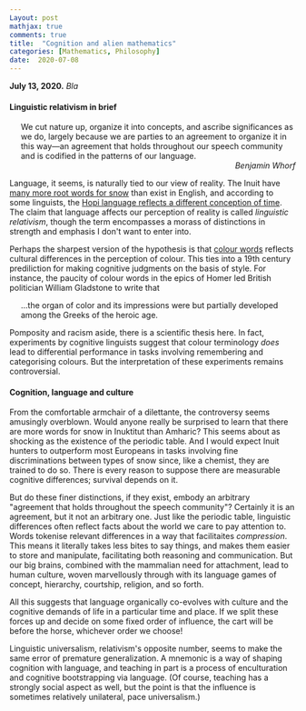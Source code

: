 ```yaml
---
Layout: post
mathjax: true
comments: true
title:  "Cognition and alien mathematics"
categories: [Mathematics, Philosophy]
date:  2020-07-08
---
```


**July 13, 2020.** *Bla*

#### Linguistic relativism in brief

<span style="padding-left: 20px; display:block">
We cut nature up, organize it into
concepts, and ascribe significances as we do, largely because we are
parties to an agreement to organize it in this way—an agreement that
holds throughout our speech community and is codified in the patterns
of our language.
</span>

<!-- We dissect nature along lines laid down by our native language. The
categories and types that we isolate from the world of phenomena we do
not find there because they stare every observer in the face; on the
contrary, the world is presented in a kaleidoscope flux of impressions
which has to be organized by our minds—and this means largely by the
linguistic systems of our minds. -->

<div style="text-align: right"><i>Benjamin Whorf</i> </div>

Language, it seems, is naturally tied to our view of reality.
The Inuit have
[many more root words for snow](https://en.wikipedia.org/wiki/Eskimo_words_for_snow)
than exist in English, and according to some linguists,
the
[Hopi language reflects a different conception of time](https://en.wikipedia.org/wiki/Hopi_time_controversy).
The claim that language affects our perception of reality is called
*linguistic relativism*, though the term encompasses a morass of
distinctions in strength and emphasis I don't want to enter into.

Perhaps the sharpest version of the hypothesis is that
[colour words](https://en.wikipedia.org/wiki/Linguistic_relativity_and_the_color_naming_debate)
reflects cultural differences in the perception of colour.
This ties into a 19th century prediliction for making cognitive
judgments on the basis of style.
For instance, the paucity of colour words in the epics of Homer led
British politician William Gladstone to write that

<span style="padding-left: 20px; display:block">
...the organ of color and its impressions were but partially
developed among the Greeks of the heroic age.
</span>

Pomposity and racism aside, there is a scientific thesis
here.
In fact, experiments by cognitive linguists suggest that colour
terminology *does* lead to differential performance in tasks involving
remembering and categorising colours.
But the interpretation of these experiments remains controversial.

#### Cognition, language and culture

From the comfortable armchair of a dilettante, the controversy seems
amusingly overblown.
Would anyone really be surprised to learn that there are more words
for snow in Inuktitut than Amharic?
This seems about as shocking as the existence of the periodic table.
And I would expect Inuit hunters to outperform most Europeans in tasks
involving fine discriminations between types of snow since, like a
chemist, they are trained to do so.
There is every reason to suppose there are measurable cognitive
differences; survival depends on it.

But do these finer distinctions, if they exist, embody an arbitrary
"agreement that holds throughout the speech community"?
Certainly it is an agreement, but it not an arbitrary one.
Just like the periodic table, linguistic differences often reflect
facts about the world we care to pay attention to.
Words tokenise relevant differences in a way that facilitaites
*compression*.
This means it literally takes less bites to say things, and
makes them easier to store and manipulate, facilitating both reasoning
and communication.
But our big brains, combined with the mammalian need for attachment,
lead to human culture, woven marvellously through with its language
games of concept, hierarchy, courtship, religion, and so forth.
<!-- It will also presumably have cultural relevance, with words playing an
important role in the system of concepts, hierarchies, relationships and language
games that human culture is built on.
Tokenises relevant differences is facilitates reasoning and communication. -->

All this suggests that language organically co-evolves with culture
and the cognitive demands of life in a particular time and place.
If we split these forces up and decide on some fixed order of
influence, the cart will be before the horse, whichever order we choose!
<!--Linguistic relativism is wrong, not because language does not affect
thought, but rather, because they organically co-evolve.-->
Linguistic universalism, relativism's opposite number, seems to make
the same error of premature generalization.
A mnemonic is a way of shaping cognition with language, and teaching
in part is a process of enculturation and cognitive bootstrapping via
language.
(Of course, teaching has a strongly social aspect as well, but the
point is that the influence is sometimes relatively unilateral, pace
universalism.)
